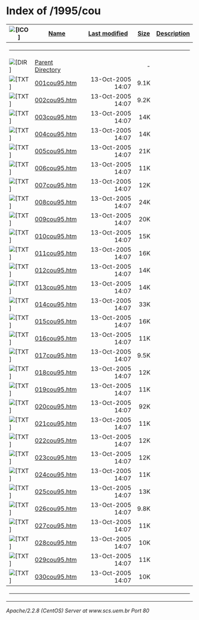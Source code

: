  <body>
<h1>Index of /1995/cou</h1>
<table><tr><th><img src="/icons/blank.gif" alt="[ICO]"></th><th><a href="?C=N;O=D">Name</a></th><th><a href="?C=M;O=A">Last modified</a></th><th><a href="?C=S;O=A">Size</a></th><th><a href="?C=D;O=A">Description</a></th></tr><tr><th colspan="5"><hr></th></tr>
<tr><td valign="top"><img src="/icons/back.gif" alt="[DIR]"></td><td><a href="/1995/">Parent Directory</a></td><td>&nbsp;</td><td align="right">  - </td></tr>
<tr><td valign="top"><img src="/icons/text.gif" alt="[TXT]"></td><td><a href="001cou95.htm">001cou95.htm</a></td><td align="right">13-Oct-2005 14:07  </td><td align="right">9.1K</td></tr>
<tr><td valign="top"><img src="/icons/text.gif" alt="[TXT]"></td><td><a href="002cou95.htm">002cou95.htm</a></td><td align="right">13-Oct-2005 14:07  </td><td align="right">9.2K</td></tr>
<tr><td valign="top"><img src="/icons/text.gif" alt="[TXT]"></td><td><a href="003cou95.htm">003cou95.htm</a></td><td align="right">13-Oct-2005 14:07  </td><td align="right"> 14K</td></tr>
<tr><td valign="top"><img src="/icons/text.gif" alt="[TXT]"></td><td><a href="004cou95.htm">004cou95.htm</a></td><td align="right">13-Oct-2005 14:07  </td><td align="right"> 14K</td></tr>
<tr><td valign="top"><img src="/icons/text.gif" alt="[TXT]"></td><td><a href="005cou95.htm">005cou95.htm</a></td><td align="right">13-Oct-2005 14:07  </td><td align="right"> 21K</td></tr>
<tr><td valign="top"><img src="/icons/text.gif" alt="[TXT]"></td><td><a href="006cou95.htm">006cou95.htm</a></td><td align="right">13-Oct-2005 14:07  </td><td align="right"> 11K</td></tr>
<tr><td valign="top"><img src="/icons/text.gif" alt="[TXT]"></td><td><a href="007cou95.htm">007cou95.htm</a></td><td align="right">13-Oct-2005 14:07  </td><td align="right"> 12K</td></tr>
<tr><td valign="top"><img src="/icons/text.gif" alt="[TXT]"></td><td><a href="008cou95.htm">008cou95.htm</a></td><td align="right">13-Oct-2005 14:07  </td><td align="right"> 24K</td></tr>
<tr><td valign="top"><img src="/icons/text.gif" alt="[TXT]"></td><td><a href="009cou95.htm">009cou95.htm</a></td><td align="right">13-Oct-2005 14:07  </td><td align="right"> 20K</td></tr>
<tr><td valign="top"><img src="/icons/text.gif" alt="[TXT]"></td><td><a href="010cou95.htm">010cou95.htm</a></td><td align="right">13-Oct-2005 14:07  </td><td align="right"> 15K</td></tr>
<tr><td valign="top"><img src="/icons/text.gif" alt="[TXT]"></td><td><a href="011cou95.htm">011cou95.htm</a></td><td align="right">13-Oct-2005 14:07  </td><td align="right"> 16K</td></tr>
<tr><td valign="top"><img src="/icons/text.gif" alt="[TXT]"></td><td><a href="012cou95.htm">012cou95.htm</a></td><td align="right">13-Oct-2005 14:07  </td><td align="right"> 14K</td></tr>
<tr><td valign="top"><img src="/icons/text.gif" alt="[TXT]"></td><td><a href="013cou95.htm">013cou95.htm</a></td><td align="right">13-Oct-2005 14:07  </td><td align="right"> 14K</td></tr>
<tr><td valign="top"><img src="/icons/text.gif" alt="[TXT]"></td><td><a href="014cou95.htm">014cou95.htm</a></td><td align="right">13-Oct-2005 14:07  </td><td align="right"> 33K</td></tr>
<tr><td valign="top"><img src="/icons/text.gif" alt="[TXT]"></td><td><a href="015cou95.htm">015cou95.htm</a></td><td align="right">13-Oct-2005 14:07  </td><td align="right"> 16K</td></tr>
<tr><td valign="top"><img src="/icons/text.gif" alt="[TXT]"></td><td><a href="016cou95.htm">016cou95.htm</a></td><td align="right">13-Oct-2005 14:07  </td><td align="right"> 11K</td></tr>
<tr><td valign="top"><img src="/icons/text.gif" alt="[TXT]"></td><td><a href="017cou95.htm">017cou95.htm</a></td><td align="right">13-Oct-2005 14:07  </td><td align="right">9.5K</td></tr>
<tr><td valign="top"><img src="/icons/text.gif" alt="[TXT]"></td><td><a href="018cou95.htm">018cou95.htm</a></td><td align="right">13-Oct-2005 14:07  </td><td align="right"> 12K</td></tr>
<tr><td valign="top"><img src="/icons/text.gif" alt="[TXT]"></td><td><a href="019cou95.htm">019cou95.htm</a></td><td align="right">13-Oct-2005 14:07  </td><td align="right"> 11K</td></tr>
<tr><td valign="top"><img src="/icons/text.gif" alt="[TXT]"></td><td><a href="020cou95.htm">020cou95.htm</a></td><td align="right">13-Oct-2005 14:07  </td><td align="right"> 92K</td></tr>
<tr><td valign="top"><img src="/icons/text.gif" alt="[TXT]"></td><td><a href="021cou95.htm">021cou95.htm</a></td><td align="right">13-Oct-2005 14:07  </td><td align="right"> 11K</td></tr>
<tr><td valign="top"><img src="/icons/text.gif" alt="[TXT]"></td><td><a href="022cou95.htm">022cou95.htm</a></td><td align="right">13-Oct-2005 14:07  </td><td align="right"> 12K</td></tr>
<tr><td valign="top"><img src="/icons/text.gif" alt="[TXT]"></td><td><a href="023cou95.htm">023cou95.htm</a></td><td align="right">13-Oct-2005 14:07  </td><td align="right"> 12K</td></tr>
<tr><td valign="top"><img src="/icons/text.gif" alt="[TXT]"></td><td><a href="024cou95.htm">024cou95.htm</a></td><td align="right">13-Oct-2005 14:07  </td><td align="right"> 11K</td></tr>
<tr><td valign="top"><img src="/icons/text.gif" alt="[TXT]"></td><td><a href="025cou95.htm">025cou95.htm</a></td><td align="right">13-Oct-2005 14:07  </td><td align="right"> 13K</td></tr>
<tr><td valign="top"><img src="/icons/text.gif" alt="[TXT]"></td><td><a href="026cou95.htm">026cou95.htm</a></td><td align="right">13-Oct-2005 14:07  </td><td align="right">9.8K</td></tr>
<tr><td valign="top"><img src="/icons/text.gif" alt="[TXT]"></td><td><a href="027cou95.htm">027cou95.htm</a></td><td align="right">13-Oct-2005 14:07  </td><td align="right"> 11K</td></tr>
<tr><td valign="top"><img src="/icons/text.gif" alt="[TXT]"></td><td><a href="028cou95.htm">028cou95.htm</a></td><td align="right">13-Oct-2005 14:07  </td><td align="right"> 10K</td></tr>
<tr><td valign="top"><img src="/icons/text.gif" alt="[TXT]"></td><td><a href="029cou95.htm">029cou95.htm</a></td><td align="right">13-Oct-2005 14:07  </td><td align="right"> 11K</td></tr>
<tr><td valign="top"><img src="/icons/text.gif" alt="[TXT]"></td><td><a href="030cou95.htm">030cou95.htm</a></td><td align="right">13-Oct-2005 14:07  </td><td align="right"> 10K</td></tr>
<tr><th colspan="5"><hr></th></tr>
</table>
<address>Apache/2.2.8 (CentOS) Server at www.scs.uem.br Port 80</address>
</body></html>

